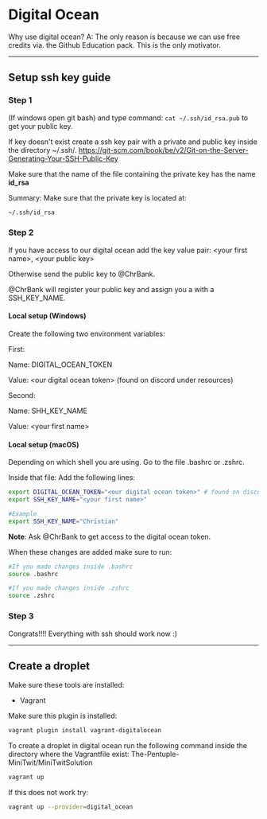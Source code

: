 # Digital Ocean

Why use digital ocean?
A: The only reason is because we can use free credits via. the Github Education pack. This is the only motivator.

---

## Setup ssh key guide

### Step 1

(If windows open git bash) and type command:
```cat ~/.ssh/id_rsa.pub``` to get your public key.

If key doesn't exist create a ssh key pair with a private and public key inside the directory ~/.ssh/. https://git-scm.com/book/be/v2/Git-on-the-Server-Generating-Your-SSH-Public-Key

Make sure that the name of the file containing the private key has the name **id_rsa**

Summary: Make sure that the private key is located at:
```txt
~/.ssh/id_rsa
```

### Step 2

If you have access to our digital ocean add the key value pair: \<your first name>, \<your public key>

Otherwise send the public key to @ChrBank.

@ChrBank will register your public key and assign you a with a SSH_KEY_NAME.

#### Local setup (Windows)

Create the following two environment variables:

First:

Name: DIGITAL_OCEAN_TOKEN

Value: \<our digital ocean token> (found on discord under resources)

Second:

Name: SHH_KEY_NAME

Value: \<your first name>


#### Local setup (macOS)

Depending on which shell you are using. Go to the file .bashrc or .zshrc.

Inside that file:
Add the following lines:

```bash
export DIGITAL_OCEAN_TOKEN="<our digital ocean token>" # found on discord under resources
export SSH_KEY_NAME="<your first name>"

#Example
export SSH_KEY_NAME="Christian"
```

**Note**: Ask @ChrBank to get access to the digital ocean token.

When these changes are added make sure to run:

```bash
#If you made changes inside .bashrc
source .bashrc

#If you made changes inside .zshrc
source .zshrc
```

### Step 3

Congrats!!!!
Everything with ssh should work now :)

---

## Create a droplet

Make sure these tools are installed:
* Vagrant

Make sure this plugin is installed:
```bash
vagrant plugin install vagrant-digitalocean
```

To create a droplet in digital ocean run the following command inside the directory where the Vagrantfile exist: 
The-Pentuple-MiniTwit/MiniTwitSolution

```bash
vagrant up
```

If this does not work try:

```bash
vagrant up --provider=digital_ocean
```
